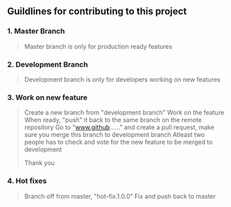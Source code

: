 ## Guildlines for contributing to this project


### 1. Master Branch 
>
> Master branch is only for production ready features

### 2. Development Branch 
>
> Development branch is only for developers working on new features

### 3. Work on new feature
>
> Create a new branch from "development branch"
> Work on the feature
> When ready, "push" it back to the same branch on the remote repository
> Go to "www.github......" and create a pull request, make sure you merge this branch to development branch
> Atleast two people has to check and vote for the new feature to be merged to development
>
> Thank you

### 4. Hot fixes 
>
> Branch off from master, "hot-fix.1.0.0"
> Fix and push back to master


